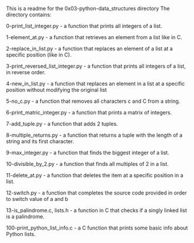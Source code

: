 This is a readme for the 0x03-python-data_structures directory
The directory contains:

0-print_list_integer.py - a function that prints all integers of a list.

1-element_at.py - a function that retrieves an element from a list like in C.

2-replace_in_list.py - a function that replaces an element of a list at a specific position (like in C).

3-print_reversed_list_integer.py - a function that prints all integers of a list, in reverse order.

4-new_in_list.py - a function that replaces an element in a list at a specific position without modifying the original list

5-no_c.py -  a function that removes all characters c and C from a string.

6-print_matric_integer.py -  a function that prints a matrix of integers.

7-add_tuple.py -  a function that adds 2 tuples.

8-multiple_returns.py - a function that returns a tuple with the length of a string and its first character.

9-max_integer.py - a function that finds the biggest integer of a list.

10-divisible_by_2.py -  a function that finds all multiples of 2 in a list.

11-delete_at.py - a function that deletes the item at a specific position in a list.

12-switch.py - a function that completes the source code provided in order to switch value of a and b

13-is_palindrome.c, lists.h - a function in C that checks if a singly linked list is a palindrome.

100-print_python_list_info.c -  a C function that prints some basic info about Python lists.
